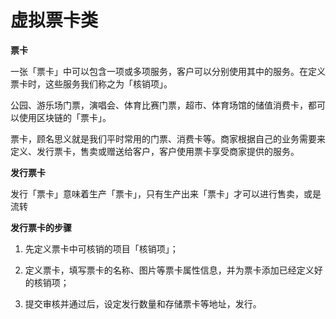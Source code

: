 # 虚拟票卡类

**票卡** 

一张「票卡」中可以包含一项或多项服务，客户可以分别使用其中的服务。在定义票卡时，这些服务我们称之为「核销项」。 

公园、游乐场门票，演唱会、体育比赛门票，超市、体育场馆的储值消费卡，都可以使用区块链的「票卡」。 

票卡，顾名思义就是我们平时常用的门票、消费卡等。商家根据自己的业务需要来定义、发行票卡，售卖或赠送给客户，客户使用票卡享受商家提供的服务。

**发行票卡** 

发行「票卡」意味着生产「票卡」，只有生产出来「票卡」才可以进行售卖，或是流转

**发行票卡的步骤** 

1. 先定义票卡中可核销的项目「核销项」； 

2. 定义票卡，填写票卡的名称、图片等票卡属性信息，并为票卡添加已经定义好的核销项；

3. 提交审核并通过后，设定发行数量和存储票卡等地址，发行。

